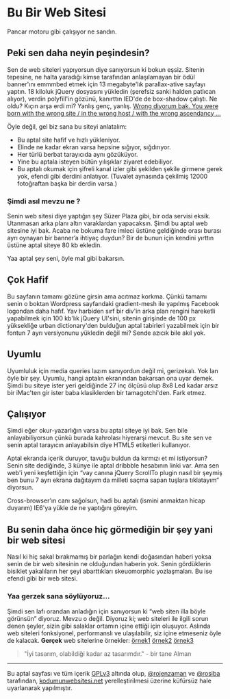 # Bu Bir Web Sitesi

Pancar motoru gibi çalışıyor ne sandın.

## Peki sen daha neyin peşindesin?

Sen de web siteleri yapıyorsun diye sanıyorsun ki bokun eşsiz. Sitenin tepesine, ne halta yaradığı kimse tarafından anlaşılamayan bir ödül banner'ını emmmbed etmek için 13 megabyte'lık parallax-ative sayfayı yaptın. 18 kiloluk jQuery dosyasını yükledin (şerefsiz sanki halden patlıcan alıyor), verdin polyfill'in gözünü, kanırttın IED'de de box-shadow çalıştı. Ne oldu? Kıçın arşa erdi mi?
Yanlış genç, yanlış. [Wrong diyorum bak. You were born with the wrong site / in the wrong host / with the wrong ascendancy ...](https://vid.puffyan.us/watch?v=oFlUCr42qzI)

Öyle değil, gel biz sana bu siteyi anlatalım:

*   Bu aptal site hafif ve hızlı yükleniyor.
*   Elinde ne kadar ekran varsa hepsine sığıyor, sığdırıyor.
*   Her türlü berbat tarayıcıda aynı gözüküyor.
*   Yine bu aptala isteyen bütün yılışıklar ziyaret edebiliyor.
*   Bu aptalı okumak için şifreli kanal izler gibi şekilden şekile girmene gerek yok, efendi gibi derdini anlatıyor. (Tuvalet aynasında çekilmiş 12000 fotoğraftan başka bir derdin varsa.)

### Şimdi asıl mevzu ne ?

Senin web sitesi diye yaptığın şey Süzer Plaza gibi, bir oda servisi eksik. Utanmasan arka planı altın varaklardan yapacaksın. Şimdi bu aptal web sitesine iyi bak. Acaba ne bokuma fare imleci üstüne geldiğinde orası burası ayrı oynayan bir banner’a ihtiyaç duydun? Bir de bunun için kendini yırttın üstüne aptal siteye 80 kb ekledin.

Yaa aptal şey seni, öyle mal gibi bakarsın.

## Çok Hafif

Bu sayfanın tamamı gözüne girsin ama acıtmaz korkma. Çünkü tamamı senin o boktan Wordpress sayfandaki gradient-mesh ile yapılmış Facebook logondan daha hafıf. Yav harbiden sırf bir div'in arka plan rengini hareketli yapabilmek için 100 kb'lık jQuery UI'sini, sitenin girişinde de 100 px yüksekliğe urban dictionary'den bulduğun aptal tabirleri yazabilmek için bir fontun 7 ayrı versiyonunu yükledin değil mi? Sende azıcık bile akıl yok.

## Uyumlu

Uyumluluk için media queries lazım sanıyordun değil mi, gerizekalı. Yok lan öyle bir şey. Uyumlu, hangi aptalın ekranından bakarsan ona uyar demek. Şimdi bu siteye ister yeri geldiğinde 27 inç ölçüsü olup 8x8 Led kadar arsız bir iMac'ten gir ister baba klasiklerden bir tamagotchi'den. Fark etmez.

## Çalışıyor

Şimdi eğer okur-yazarlığın varsa bu aptal siteye iyi bak. Sen bile anlayabiliyorsun çünkü burada kahrolası hiyerarşi mevcut. Bu site sen ve senin aptal tarayıcın anlayabilsin diye HTML5 etiketleri kullanıyor.

Aptal ekranda içerik duruyor, tavuğu buldun da kırmızı et mi istiyorsun? Senin site dediğinde, 3 künye ile aptal dribbble hesabının linki var. Ama sen web'i yeni keşfettiğin için “vay canına jQuery ScrollTo plugin nasıl bir şeymiş ben bunu 7 ayrı ekrana dağıtayım da milleti saçma sapan tuşlara tıklatayım” diyorsun.

Cross-browser'ın canı sağolsun, hadi bu aptalı (ismini anmaktan hicap duyarım) IE6'ya yükle de ne yaptığını göreyim.

## Bu senin daha önce hiç görmediğin bir şey yani bir web sitesi

Nasıl ki hiç sakal bırakmamış bir parlağın kendi doğasından haberi yoksa senin de bir web sitesinin ne olduğundan haberin yok. Senin gördüklerin bisiklet yakalıların her şeyi abarttıkları skeuomorphic yozlaşmaları. Bu ise efendi gibi bir web sitesi.

### Yaa gerzek sana söylüyoruz...

Şimdi sen lafı orandan anladığın için sanıyorsun ki “web siten illa böyle görünsün” diyoruz. Mevzu o değil. Diyoruz ki; web siteleri ile ilgili sorun denen şeyler, sizin gibi salaklar ortamın içine ettiği için oluşuyor. Aslında web siteleri fonksiyonel, performanslı ve ulaşılabilir, siz içine etmeseniz öyle de kalacak.
**Gerçek** web sitelerine örnekler: [örnek1](https://stallman.org) [örnek2](http://textfiles.com/) [örnek3](https://eldritchdata.neocities.org/)

> "İyi tasarım, olabildiği kadar az tasarımdır."
> \- bir tane Alman

* * *

Bu aptal sayfası ve tüm içerik [GPLv3](https://www.gnu.org/licenses/gpl-3.0.html) altında olup, [@rojenzaman](https://github.com/rojenzaman) ve [@rosiba](https://github.com/rosiba) tarafından, [kodumunwebsitesi.net](https://web.archive.org/web/20210415213307/http://www.kodumunwebsitesi.net/) yerelleştirilmesi üzerine küfürsüz hale uyarlanarak yapılmıştır.
